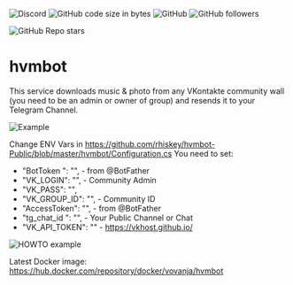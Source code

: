 ![Discord](https://img.shields.io/discord/224962875716796418) ![GitHub code size in bytes](https://img.shields.io/github/languages/code-size/rhiskey/hvmbot-Public)
![GitHub](https://img.shields.io/github/license/rhiskey/hvmbot-Public)
![GitHub followers](https://img.shields.io/github/followers/rhiskey?label=Follow%20me&style=social)

![GitHub Repo stars](https://img.shields.io/github/stars/rhiskey/hvmbot-Public?style=social)
# hvmbot
This service downloads music & photo from any VKontakte community wall (you need to be an admin or owner of group) and resends it to your Telegram Channel.

![Example](https://media.giphy.com/media/759WlCkJws0okhvsAV/giphy.gif)

Change ENV Vars in https://github.com/rhiskey/hvmbot-Public/blob/master/hvmbot/Configuration.cs
You need to set:
- "BotToken ": "", - from @BotFather
- "VK_LOGIN": "", - Community Admin
- "VK_PASS": "",
- "VK_GROUP_ID": "", - Community ID
- "AccessToken": "", - from @BotFather
- "tg_chat_id ": "", - Your Public Channel or Chat
- "VK_API_TOKEN": "" - https://vkhost.github.io/

![HOWTO example](https://media.giphy.com/media/lxf92CAHTXXckIm54D/giphy.gif)

Latest Docker image: https://hub.docker.com/repository/docker/vovanja/hvmbot